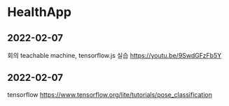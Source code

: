# HealthApp

## 2022-02-07 

회의
teachable machine, tensorflow.js 실습
https://youtu.be/9SwdGFzFb5Y

## 2022-02-07
tensorflow
https://www.tensorflow.org/lite/tutorials/pose_classification
